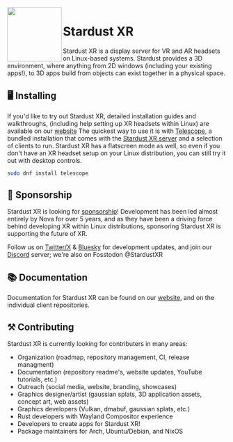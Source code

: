 <img align="left" style="vertical-align: middle" width="125" height="125" src="https://github.com/StardustXR/website/blob/main/static/img/icon.png">

# Stardust XR

Stardust XR is a display server for VR and AR headsets on Linux-based systems. Stardust provides a 3D environment, where anything from 2D windows (including your existing apps!), to
3D apps build from objects can exist together in a physical space. 

## 🖥️ Installing

If you'd like to try out Stardust XR, detailed installation guides and walkthroughs, (including help setting up XR headsets within Linux) are available on our [website](https://stardustxr.org/docs/get-started/What-is-Stardust)
The quickest way to use it is with [Telescope](https://github.com/StardustXR/telescope), a bundled installation that comes with the [Stardust XR server](https://github.com/StardustXR/server) and a selection of clients to run. Stardust XR has a flatscreen mode as well, so even if you don't have an XR headset setup on your Linux distribution, you can still
try it out with desktop controls.  
```bash
sudo dnf install telescope
```

## 🚀 Sponsorship

Stardust XR is looking for [sponsorship](https://github.com/sponsors/technobaboo)! Development has been led almost entirely by Nova for over 5 years, and as they have been a driving force behind developing XR within Linux distributions, sponsoring Stardust XR is supporting the future of XR.  

Follow us on [Twitter/X](https://twitter.com/ultramarineproj) & [Bluesky](https://bsky.app/profile/stardustxr.org) for development updates, and join our [Discord](https://discord.gg/f3QfPHX6zv) server; we're also on Fosstodon @StardustXR

## 📚 Documentation  

Documentation for Stardust XR can be found on our [website](https://wiki.ultramarine-linux.org/en/welcome/), and on the individual client repositories. 

## ⚒️ Contributing  

Stardust XR is currently looking for contributers in many areas:
- Organization (roadmap, repository management, CI, release managment)
- Documentation (repository readme's, website updates, YouTube tutorials, etc.)
- Outreach (social media, website, branding, showcases)
- Graphics designer/artist (gaussian splats, 3D application assets, concept art, web assets)
- Graphics developers (Vulkan, dmabuf, gaussian splats, etc.)
- Rust developers with Wayland Compositor experience
- Developers to create apps for Stardust XR!
- Package maintainers for Arch, Ubuntu/Debian, and NixOS
